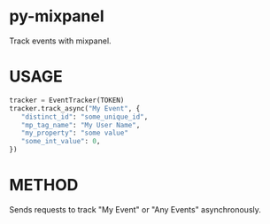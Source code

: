 py-mixpanel
===========

Track events with mixpanel. 


USAGE
=====


`````python
tracker = EventTracker(TOKEN)
tracker.track_async("My Event", {
   "distinct_id": "some_unique_id", 
   "mp_tag_name": "My User Name",
   "my_property": "some value"
   "some_int_value": 0,
})
`````


METHOD
======

Sends requests to track "My Event" or "Any Events" asynchronously.
